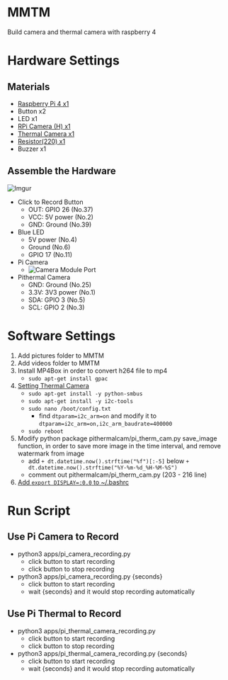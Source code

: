 # MMTM
Build camera and thermal camera with raspberry 4

# Hardware Settings
## Materials
- [Raspberry Pi 4 x1](https://www.raspberrypi.org/products/raspberry-pi-4-model-b/) 
- Button x2
- LED x1
- [RPi Camera (H) x1](https://www.waveshare.net/wiki/RPi_Camera_(H))
- [Thermal Camera x1](https://www.sparkfun.com/products/14843?_ga=2.80042583.1170791723.1624455150-1123456816.1624455150)
- [Resistor(220) x1](https://blog.jmaker.com.tw/arduino-tutorials-3/)
- Buzzer x1
## Assemble the Hardware
![Imgur](https://i.imgur.com/yoG1ex6.png)
- Click to Record Button
    - OUT: GPIO 26 (No.37)
    - VCC: 5V power (No.2)
    - GND: Ground (No.39)
- Blue LED
    - 5V power (No.4)
    - Ground (No.6)
    - GPIO 17 (No.11)
- Pi Camera
    - ![Camera Module Port](https://i.imgur.com/Ey6cOm5.png)
- Pithermal Camera
    - GND: Ground (No.25)
    - 3.3V: 3V3 power (No.1)
    - SDA: GPIO 3 (No.5)
    - SCL: GPIO 2 (No.3)


# Software Settings
1. Add pictures folder to MMTM
2. Add videos folder to MMTM
3. Install MP4Box in order to convert h264 file to mp4
    - ```sudo apt-get install gpac```
4. [Setting Thermal Camera](https://makersportal.com/blog/2020/6/8/high-resolution-thermal-camera-with-raspberry-pi-and-mlx90640)
    - ```sudo apt-get install -y python-smbus```
    - ```sudo apt-get install -y i2c-tools```
    - ```sudo nano /boot/config.txt```
        - find ```dtparam=i2c_arm=on``` and modify it to ```dtparam=i2c_arm=on,i2c_arm_baudrate=400000```
    - ```sudo reboot```
5. Modify python package pithermalcam/pi_therm_cam.py save_image function, in order to save more image in the time interval, and remove watermark from image
    - add ```+ dt.datetime.now().strftime("%f")[:-5]``` below ```+ dt.datetime.now().strftime("%Y-%m-%d_%H-%M-%S")```
    - comment out pithermalcam/pi_therm_cam.py (203 - 216 line)
6. [Add ```export DISPLAY=:0.0``` to ~/.bashrc](https://github.com/opencv/opencv/issues/18461)


# Run Script
## Use Pi Camera to Record
- python3 apps/pi_camera_recording.py
    - click button to start recording
    - click button to stop recording
- python3 apps/pi_camera_recording.py {seconds}
    - click button to start recording
    - wait {seconds} and it would stop recording automatically

## Use Pi Thermal to Record
- python3 apps/pi_thermal_camera_recording.py
    - click button to start recording
    - click button to stop recording
- python3 apps/pi_thermal_camera_recording.py {seconds}
    - click button to start recording
    - wait {seconds} and it would stop recording automatically

